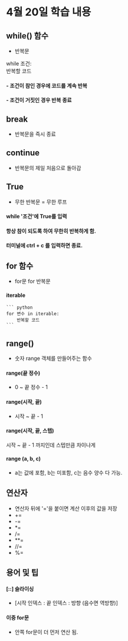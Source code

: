 # 4월 20일 학습 내용
## while() 함수
- 반복문

while 조건:    
    반복할 코드

#### - 조건이 참인 경우에 코드를 계속 반복
#### - 조건이 거짓인 경우 반복 종료

## break
- 반복문을 즉시 종료

## continue
- 반복문의 제일 처음으로 돌아감

## True
- 무한 반복문 = 무한 루프

#### while '조건'에 True를 입력
#### 항상 참이 되도록 하여 무한히 반복하게 함.
#### 터미널에 ctrl + c 를 입력하면 종료.


## for 함수
- for문 for 반복문

#### iterable
    ``` python
    for 변수 in iterable:
        반복할 코드 
    ```

## range()
- 숫자 range 객체를 만들어주는 함수 

#### range(끝   정수)
- 0 ~ 끝 정수 - 1

#### range(시작, 끝)
- 시작 ~ 끝 - 1

#### range(시작, 끝, 스텝)
 시작 ~ 끝 - 1 까지인데 스텝만큼 차이나게

#### range (a, b, c)
- a는 값에 포함, b는 미포함, c는 음수 양수 다 가능.

## 연산자
- 연산자 뒤에 '='을 붙이면 계산 이후의 값을 저장
- +=
- -=
- *=
- /=
- **=
- //=
- %=


## 용어 및 팁

#### [::] 슬라이싱 
- [시작 인덱스 : 끝 인덱스 : 방향 (음수면 역방향)]

#### 이중 for문 
- 안쪽 for문이 더 먼저 연산 됨.